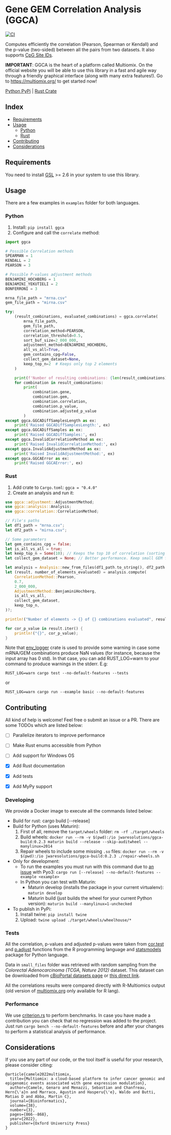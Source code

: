 # Gene GEM Correlation Analysis (GGCA)

[![CI](https://github.com/jware-solutions/ggca/actions/workflows/ci.yml/badge.svg)](https://github.com/jware-solutions/ggca/actions/workflows/ci.yml)

Computes efficiently the correlation (Pearson, Spearman or Kendall) and the p-value (two-sided) between all the pairs from two datasets. It also supports [CpG Site IDs][cpg-site].

**IMPORTANT**: GGCA is the heart of a platform called Multiomix. On the official website you will be able to use this library in a fast and agile way through a friendly graphical interface (along with many extra features!). Go to https://multiomix.org/ to get started now!

[Python PyPi][pypi-site] | [Rust Crate][crate-site]


## Index

- [Requirements](#requirements)
- [Usage](#usage)
	- [Python](#python)
	- [Rust](#rust)
- [Contributing](#contributing)
- [Considerations](#considerations)


## Requirements

You need to install [GSL][gsl] >= 2.6 in your system to use this library.


## Usage

There are a few examples in `examples` folder for both languages.


### Python

1. Install: `pip install ggca`
1. Configure and call the `correlate` method:

```python
import ggca

# Possible Correlation methods
SPEARMAN = 1
KENDALL = 2
PEARSON = 3

# Possible P-values adjustment methods
BENJAMINI_HOCHBERG = 1
BENJAMINI_YEKUTIELI = 2
BONFERRONI = 3

mrna_file_path = "mrna.csv"
gem_file_path = "mirna.csv"

try:
	(result_combinations, evaluated_combinations) = ggca.correlate(
		mrna_file_path,
		gem_file_path,
		correlation_method=PEARSON,
		correlation_threshold=0.5,
		sort_buf_size=2_000_000,
		adjustment_method=BENJAMINI_HOCHBERG,
		all_vs_all=True,
		gem_contains_cpg=False,
		collect_gem_dataset=None,
		keep_top_n=2  # Keeps only top 2 elements
	)

	print(f'Number of resulting combinations: {len(result_combinations)} of {evaluated_combinations} evaluated combinations')
	for combination in result_combinations:
		print(
			combination.gene,
			combination.gem,
			combination.correlation,
			combination.p_value,
			combination.adjusted_p_value
		)
except ggca.GGCADiffSamplesLength as ex:
	print('Raised GGCADiffSamplesLength:', ex)
except ggca.GGCADiffSamples as ex:
	print('Raised GGCADiffSamples:', ex)
except ggca.InvalidCorrelationMethod as ex:
	print('Raised InvalidCorrelationMethod:', ex)
except ggca.InvalidAdjustmentMethod as ex:
	print('Raised InvalidAdjustmentMethod:', ex)
except ggca.GGCAError as ex:
	print('Raised GGCAError:', ex)
```


### Rust

1. Add crate to `Cargo.toml`: `ggca = "0.4.0"`
1. Create an analysis and run it:

```rust
use ggca::adjustment::AdjustmentMethod;
use ggca::analysis::Analysis;
use ggca::correlation::CorrelationMethod;

// File's paths
let df1_path = "mrna.csv";
let df2_path = "mirna.csv";

// Some parameters
let gem_contains_cpg = false;
let is_all_vs_all = true;
let keep_top_n = Some(10); // Keeps the top 10 of correlation (sorting by abs values)
let collect_gem_dataset = None; // Better performance. Keep small GEM files in memory

let analysis = Analysis::new_from_files(df1_path.to_string(), df2_path.to_string(), false);
let (result, number_of_elements_evaluated) = analysis.compute(
	CorrelationMethod::Pearson,
	0.7,
	2_000_000,
	AdjustmentMethod::BenjaminiHochberg,
	is_all_vs_all,
	collect_gem_dataset,
	keep_top_n,
)?;

println!("Number of elements -> {} of {} combinations evaluated", result.len(), number_of_elements_evaluated);

for cor_p_value in result.iter() {
	println!("{}", cor_p_value);
}
```

Note that [env_logger][env-logger] crate is used to provide some warning in case some mRNA/GEM combinations produce NaN values (for instance, because the input array has 0 std). In that case, you can add RUST_LOG=warn to your command to produce warnings in the stderr. E.g:

`RUST_LOG=warn cargo test --no-default-features --tests`

or 

`RUST_LOG=warn cargo run --example basic --no-default-features`


## Contributing

All kind of help is welcome! Feel free o submit an issue or a PR. There are some TODOs which are listed below:

- [ ] Parallelize iterators to improve performance
- [ ] Make Rust enums accessible from Python
- [ ] Add support for Windows OS
- [X] Add Rust documentation
- [X] Add tests
- [X] Add MyPy support


### Developing

We provide a Docker image to execute all the commands listed below:

- Build for rust: cargo build [--release]
- Build for Python (uses Maturin):
	1. First of all, remove the `target/wheels` folder: `rm -rf ./target/wheels`
	1. Build wheels: `docker run --rm -v $(pwd):/io jwaresolutions/ggca-build:0.2.3 maturin build --release --skip-auditwheel --manylinux=2014`
	1. Repair wheels to include some missing `.so` files: `docker run --rm -v $(pwd):/io jwaresolutions/ggca-build:0.2.3 ./repair-wheels.sh`
- Only for development:
	- To run the examples you must run with this command due to [an issue][pyo3-issue] with Pyo3: `cargo run [--release] --no-default-features --example <example>`
	- In Python you can test with Maturin:
		- Maturin develop (installs the package in your current virtualenv): `maturin develop`
		- Maturin build (just builds the wheel for your current Python version): `maturin build --manylinux=1-unchecked`
- To publish in PyPi:
	1. Install twine: `pip install twine`
	1. Upload: `twine upload ./target/wheels/wheelhouse/*`


### Tests

All the correlation, p-values and adjusted p-values were taken from [cor.test][r-cor-test] and [p.adjust][r-p-adjust] functions from the R programming language and [statsmodels][statsmodels] package for Python language.

Data in `small_files` folder was retrieved with random sampling from the *Colorectal Adenocarcinoma (TCGA, Nature 2012)* dataset. This dataset can be downloaded from [cBioPortal datasets page][cbioportal-datasets-page] or [this direct link][colorectal-dataset].

All the correlations results were compared directly with R-Multiomics output (old version of [multiomix.org][multiomix] only available for R lang).


### Performance

We use [criterion.rs][criterion] to perform benchmarks. In case you have made a contribution you can check that no regression was added to the project. Just run `cargo bench --no-default-features` before and after your changes to perform a statistical analysis of performance.


## Considerations

If you use any part of our code, or the tool itself is useful for your research, please consider citing:

```
@article{camele2022multiomix,
  title={Multiomix: a cloud-based platform to infer cancer genomic and epigenomic events associated with gene expression modulation},
  author={Camele, Genaro and Menazzi, Sebastian and Chanfreau, Hern{\'a}n and Marraco, Agustin and Hasperu{\'e}, Waldo and Butti, Matias D and Abba, Martin C},
  journal={Bioinformatics},
  volume={38},
  number={3},
  pages={866--868},
  year={2022},
  publisher={Oxford University Press}
}
```


[pypi-site]: https://pypi.org/project/ggca/
[crate-site]: https://crates.io/crates/ggca
[cpg-site]: https://en.wikipedia.org/wiki/CpG_site
[gsl]: https://www.gnu.org/software/gsl/
[pyo3-issue]: https://github.com/PyO3/pyo3/issues/1084
[r-cor-test]: https://www.rdocumentation.org/packages/stats/versions/3.6.2/topics/cor.test
[r-p-adjust]: https://www.rdocumentation.org/packages/stats/versions/3.6.2/topics/p.adjust
[statsmodels]: https://www.statsmodels.org/dev/generated/statsmodels.stats.multitest.multipletests.html
[cbioportal-datasets-page]: https://www.cbioportal.org/datasets
[colorectal-dataset]: https://cbioportal-datahub.s3.amazonaws.com/coadread_tcga_pub.tar.gz
[multiomix]: https://www.multiomix.org
[env-logger]: https://docs.rs/env_logger/latest/env_logger/
[criterion]: https://github.com/bheisler/criterion.rs

